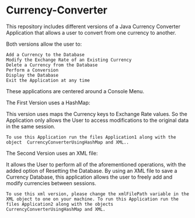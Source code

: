 # Currency-Converter
This repository includes different versions of a Java Currency Converter Application that allows a user to convert from one currency to another. 

Both versions allow the user to:

	Add a Currency to the Database
	Modify the Exchange Rate of an Existing Currency
	Delete a Currency from the Database
	Perform a Conversion
	Display the Database
	Exit the Application at any time
	
These applications are centered around a Console Menu.

The First Version uses a HashMap: 
 
This version uses maps the Currency keys to Exchange Rate values. So the Application only allows the User to access modifications to the original data in the same session.

	To use this Application run the files Application1 along with the object  CurrencyConverterUsingHashMap and XML..



The Second Version uses an XML file:

It allows the User to perform all of the aforementioned operations, with the added option of Resetting the Database.
By using an XML file to save a Currency Database, this application allows the user to freely add and modify currencies between sessions. 

	To use this xml version, please change the xmlFilePath variable in the XML object to one on your machine. To run this Application run the files Application2 along with the objects CurrencyConverterUsingHashMap and XML.


